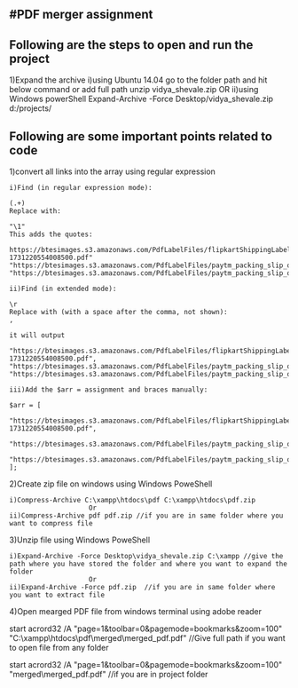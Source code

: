 <h2>#PDF merger assignment</h2>

<h2>Following are the steps to open and run the project</h2>
1)Expand the archive 
	i)using Ubuntu 14.04 
		go to the folder path and hit  below command or add full path
		unzip vidya_shevale.zip
					OR
	ii)using Windows powerShell
	Expand-Archive -Force Desktop/vidya_shevale.zip d:/projects/

<h2>Following are some important points related to code</h2>
1)convert all links into the array using regular expression

	i)Find (in regular expression mode):

	(.+)
	Replace with:

	"\1"
	This adds the quotes:

	https://btesimages.s3.amazonaws.com/PdfLabelFiles/flipkartShippingLabel_OD107312205540085000-1731220554008500.pdf"
	"https://btesimages.s3.amazonaws.com/PdfLabelFiles/paytm_packing_slip_order_559338486.pdf"
	"https://btesimages.s3.amazonaws.com/PdfLabelFiles/paytm_packing_slip_order_559338426.pdf"

	ii)Find (in extended mode):

	\r
	Replace with (with a space after the comma, not shown):
	, 

	it will output

	"https://btesimages.s3.amazonaws.com/PdfLabelFiles/flipkartShippingLabel_OD107312205540085000-1731220554008500.pdf",
	"https://btesimages.s3.amazonaws.com/PdfLabelFiles/paytm_packing_slip_order_559338486.pdf",
	"https://btesimages.s3.amazonaws.com/PdfLabelFiles/paytm_packing_slip_order_559338426.pdf"

	iii)Add the $arr = assignment and braces manually:

	$arr = [
		"https://btesimages.s3.amazonaws.com/PdfLabelFiles/flipkartShippingLabel_OD107312205540085000-1731220554008500.pdf",
		"https://btesimages.s3.amazonaws.com/PdfLabelFiles/paytm_packing_slip_order_559338486.pdf",
		"https://btesimages.s3.amazonaws.com/PdfLabelFiles/paytm_packing_slip_order_559338426.pdf"
	];

2)Create zip file on windows using Windows PoweShell<br>
	
	i)Compress-Archive C:\xampp\htdocs\pdf C:\xampp\htdocs\pdf.zip						
						Or
	ii)Compress-Archive pdf pdf.zip //if you are in same folder where you want to compress file

3)Unzip file using Windows PoweShell<br>
	
	i)Expand-Archive -Force Desktop\vidya_shevale.zip C:\xampp //give the path where you have stored the folder and where you want to expand the folder	
						Or
	ii)Expand-Archive -Force pdf.zip  //if you are in same folder where you want to extract file

4)Open mearged PDF file from windows terminal using adobe reader

start acrord32 /A "page=1&toolbar=0&pagemode=bookmarks&zoom=100" "C:\xampp\htdocs\pdf\merged\merged_pdf.pdf" //Give full path if you want to open file from any folder

start acrord32 /A "page=1&toolbar=0&pagemode=bookmarks&zoom=100" "merged\merged_pdf.pdf" //if you are in project folder



